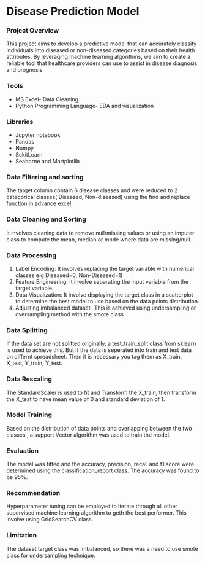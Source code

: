 # Disease Prediction Model
### Project Overview
This project aims to develop a predictive model that can accurately classify individuals into  diseased or non-diseased categories based on their health attributes. By leveraging machine learning  algorithms, we aim to create a reliable tool that healthcare providers can use to assist in disease  diagnosis and prognosis.
### Tools
- MS Excel- Data Cleaning
- Python Programming Language- EDA and visualization
### Libraries
- Jupyter notebook
- Pandas
- Numpy
- SckitLearn
- Seaborne and Martplotlib
### Data Filtering and sorting
The target column contain 6 disease classes and were reduced to 2 categorical classes( Diseased, Non-diseased) using the find and replace function in advance excel.
### Data Cleaning and Sorting  
It involves cleaning data to remove null/missing values or using an imputer class to compute the mean, median or mode where data are missing/null.
### Data Processing
1. Label Encoding: It involves replacing the target variable with numerical classes e.g Diseased=0, Non-Diseased=1)
2. Feature Engineering:  It involve separating the input variable from the target variable.
3. Data Visualization: It involve displaying the target class in a scatterplot to determine the best model to use based on the data points distribution.
4. Adjusting imbalanced dataset- This is achieved using undersampling or oversampling method with the smote class
### Data Splitting 
If the data set are not splitted originally, a test_train_split class from sklearn is used to achieve this. But if the data is seperated into train and test data on differnt spreadsheet. Then it is necessary you tag them as X_train, X_test, Y_train, Y_test.
### Data Rescaling
The StandardScaler is used to fit and Transform the X_train, then transform the X_test to have mean value of 0 and standard deviation of 1.
### Model Training
Based on the distribution of data points and overlapping between the two classes , a support Vector algorithm was used to train the model.
### Evaluation
The model was fitted and the accuracy, precision, recall and f1 score were determined using the classification_report class.
The accuracy was found to be 95%.
### Recommendation
Hyperparameter tuning can be employed to iterate through all other supervised machine learning algorithm to geth the best performer. This involve using GridSearchCV class.
### Limitation
The dataset target class was imbalanced, so there was a need to use smote class for  undersampling technique.
